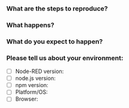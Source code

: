 <!--
## Before you hit that Submit button....

This issue tracker is for problems with the Node-RED runtime, the editor or the core nodes.

If your issue is:
  - a general 'how-to' type question,
  - a feature request or suggestion for a change,
  - or problems with 3rd party (`node-red-contrib-`) nodes

please use the [Node-RED Forum](https://discourse.nodered.org) or [slack team](https://nodered.org/slack).


You could also consider asking a question on [Stack Overflow](https://stackoverflow.com/questions/tagged/node-red) and tag it `node-red`.

That way the whole Node-RED user community can help, rather than rely on the core development team.

## So you have a real issue to raise...

To help us understand the issue, please fill-in as much of the following information as you can:
-->

### What are the steps to reproduce?

### What happens?

### What do you expect to happen?

### Please tell us about your environment:

- [ ] Node-RED version:
- [ ] node.js version:
- [ ] npm version:
- [ ] Platform/OS:
- [ ] Browser:
